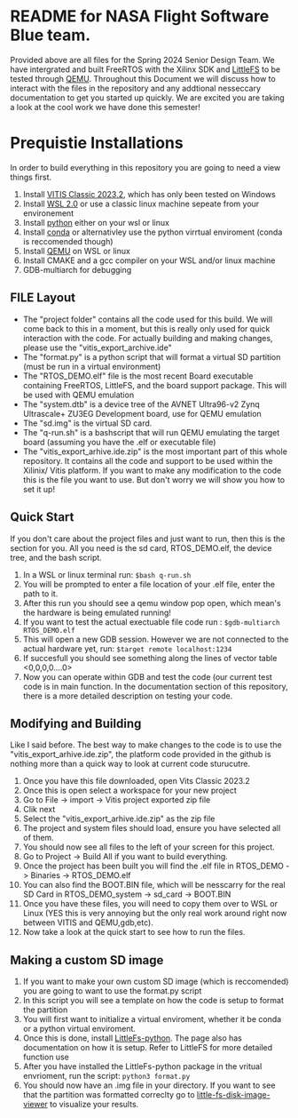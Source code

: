 # README for NASA Flight Software Blue team.
Provided above are all files for the Spring 2024 Senior Design Team. We have intergrated and built FreeRTOS with the Xilinx SDK and [LittleFS](https://github.com/littlefs-project/littlefs) to be tested through [QEMU](https://www.qemu.org/). Throughout this Document we will discuss how to interact with the files in the repository and any addtional nesseccary documentation to get you started up quickly. We are excited you are taking a look at the cool work we have done this semester!


# Prequistie Installations
In order to build everything in this repository you are going to need a view things first.
1. Install [VITIS Classic 2023.2](https://www.xilinx.com/support/download/index.html/content/xilinx/en/downloadNav/vitis.html), which has only been tested on Windows
2. Install [WSL 2.0](https://learn.microsoft.com/en-us/windows/wsl/install) or use a classic linux machine sepeate from your environement
3. Install [python](https://www.python.org/downloads/) either on your wsl or linux
4. Install [conda](https://conda.io/projects/conda/en/latest/user-guide/install/index.html) or alternativley use the python virrtual enviroment (conda is reccomended though)
5. Install [QEMU](https://www.qemu.org/) on WSL or linux
6. Install CMAKE and a gcc compiler on your WSL and/or linux machine
7. GDB-multiarch for debugging

## FILE Layout
- The "project folder" contains all the code used for this build. We will come back to this in a moment, but this is really only used for quick interaction with the code. For actually building and making changes, please use the "vitis_export_archive.ide"
- The "format.py" is a python script that will format a virtual SD partition (must be run in a virtual environment)
- The "RTOS_DEMO.elf" file is the most recent Board executable containing FreeRTOS, LittleFS, and the board support package. This will be used with QEMU emulation
- The "system.dtb" is a device tree of the AVNET Ultra96-v2 Zynq Ultrascale+ ZU3EG Development board, use for QEMU emulation
- The "sd.img" is the virtual SD card.
- The "q-run.sh" is a bashscript that will run QEMU emulating the target board (assuming you have the .elf or executable file)
- The "vitis_export_arhive.ide.zip" is the most important part of this whole repository. It contains all the code and support to be used within the Xilinix/ Vitis platform. If you want to make any modification to the code this is the file you want to use. But don't worry we will show you how to set it up!

## Quick Start
If you don't care about the project files and just want to run, then this is the section for you. All you need is the sd card, RTOS_DEMO.elf, the device tree, and the bash script.
1. In a WSL or linux terminal run:
`$bash q-run.sh`
2. You will be prompted to enter a file location of your .elf file, enter the path to it.
3. After this run you should see a qemu window pop open, which mean's the hardware is being emulated running!
4. If you want to test the actual exectuable file code run :
`$gdb-multiarch RTOS_DEMO.elf`
5. This will open a new GDB session. However we are not connected to the actual hardware yet, run:
   `$target remote localhost:1234`
6. If succesfull you should see something along the lines of vector table <0,0,0,0....0>
7. Now you can operate within GDB and test the code (our current test code is in main function. In the documentation section of this repository, there is a more detailed description on testing your code.

## Modifying and Building
Like I said before. The best way to make changes to the code is to use the "vitis_export_arhive.ide.zip", the platform code provided in the github is nothing more than a quick way to look at current code sturucutre.
1. Once you have this file downloaded, open Vits Classic 2023.2
2. Once this is open select a workspace for your new project
3. Go to File -> import -> Vitis project exported zip file
4. Clik next
5. Select the "vitis_export_arhive.ide.zip" as the zip file
6. The project and system files should load, ensure you have selected all of them.
7. You should now see all files to the left of your screen for this project.
8. Go to Project -> Build All if you want to build everything.
9. Once the project has been built you will find the .elf file in RTOS_DEMO -> Binaries -> RTOS_DEMO.elf
10. You can also find the BOOT.BIN file, which will be nesscarry for the real SD Card in RTOS_DEMO_system -> sd_card -> BOOT.BIN
11. Once you have these files, you will need to copy them over to WSL or Linux (YES this is very annoying but the only real work around right now between VITIS and QEMU,gdb,etc).
12. Now take a look at the quick start to see how to run the files.

## Making a custom SD image
1. If you want to make your own custom SD image (which is reccomended) you are going to want to use the format.py script
2. In this script you will see a template on how the code is setup to format the partition
3. You will first want to initialize a virtual enviroment, whether it be conda or a python virtual enviroment.
4. Once this is done, install [LittleFs-python](https://pypi.org/project/littlefs-python/). The page also has documentation on how it is setup. Refer to LittleFS for more detailed function use
5. After you have installed the LittleFs-python package in the vritual envrioment, run the script:
   `python3 format.py`
6. You should now have an .img file in your directory. If you want to see that the partition was formatted correclty go to [little-fs-disk-image-viewer](https://tniessen.github.io/littlefs-disk-img-viewer/) to visualize your results.

